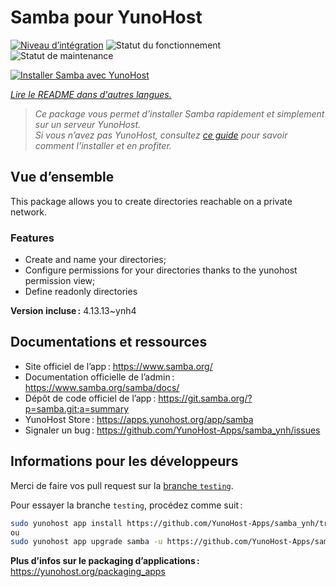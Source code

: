 <!--
Nota bene : ce README est automatiquement généré par <https://github.com/YunoHost/apps/tree/master/tools/readme_generator>
Il NE doit PAS être modifié à la main.
-->

# Samba pour YunoHost

[![Niveau d’intégration](https://apps.yunohost.org/badge/integration/samba)](https://ci-apps.yunohost.org/ci/apps/samba/)
![Statut du fonctionnement](https://apps.yunohost.org/badge/state/samba)
![Statut de maintenance](https://apps.yunohost.org/badge/maintained/samba)

[![Installer Samba avec YunoHost](https://install-app.yunohost.org/install-with-yunohost.svg)](https://install-app.yunohost.org/?app=samba)

*[Lire le README dans d'autres langues.](./ALL_README.md)*

> *Ce package vous permet d’installer Samba rapidement et simplement sur un serveur YunoHost.*  
> *Si vous n’avez pas YunoHost, consultez [ce guide](https://yunohost.org/install) pour savoir comment l’installer et en profiter.*

## Vue d’ensemble

This package allows you to create directories reachable on a private network.

### Features

- Create and name your directories;
- Configure permissions for your directories thanks to the yunohost permission view;
- Define readonly directories


**Version incluse :** 4.13.13~ynh4
## Documentations et ressources

- Site officiel de l’app : <https://www.samba.org/>
- Documentation officielle de l’admin : <https://www.samba.org/samba/docs/>
- Dépôt de code officiel de l’app : <https://git.samba.org/?p=samba.git;a=summary>
- YunoHost Store : <https://apps.yunohost.org/app/samba>
- Signaler un bug : <https://github.com/YunoHost-Apps/samba_ynh/issues>

## Informations pour les développeurs

Merci de faire vos pull request sur la [branche `testing`](https://github.com/YunoHost-Apps/samba_ynh/tree/testing).

Pour essayer la branche `testing`, procédez comme suit :

```bash
sudo yunohost app install https://github.com/YunoHost-Apps/samba_ynh/tree/testing --debug
ou
sudo yunohost app upgrade samba -u https://github.com/YunoHost-Apps/samba_ynh/tree/testing --debug
```

**Plus d’infos sur le packaging d’applications :** <https://yunohost.org/packaging_apps>
